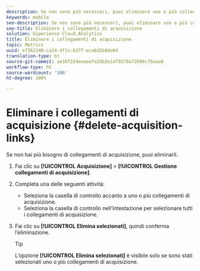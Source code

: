 ```yaml
---
description: Se non sono più necessari, puoi eliminare uno o più collegamenti di acquisizione.
keywords: mobile
seo-description: Se non sono più necessari, puoi eliminare uno o più collegamenti di acquisizione.
seo-title: Eliminare i collegamenti di acquisizione
solution: Experience Cloud,Analytics
title: Eliminare i collegamenti di acquisizione
topic: Metrics
uuid: e7362348-ca24-4f1c-b37f-eca6d2b0da6d
translation-type: ht
source-git-commit: ae16f224eeaeefa29b2e1479270a72694c79aaa0
workflow-type: ht
source-wordcount: '106'
ht-degree: 100%

---
```



# Eliminare i collegamenti di acquisizione {#delete-acquisition-links}

Se non hai più bisogno di collegamenti di acquisizione, puoi eliminarli.

1. Fai clic su **[!UICONTROL Acquisizione]** > **[!UICONTROL Gestione collegamenti di acquisizione]**.
1. Completa una delle seguenti attività:

   * Seleziona la casella di controllo accanto a uno o più collegamenti di acquisizione.
   * Seleziona la casella di controllo nell’intestazione per selezionare tutti i collegamenti di acquisizione.

1. Fai clic su **[!UICONTROL Elimina selezionati]**, quindi conferma l’eliminazione.

   >[!TIP]
   >
   >L’opzione **[!UICONTROL Elimina selezionati]** è visibile solo se sono stati selezionati uno o più collegamenti di acquisizione.

